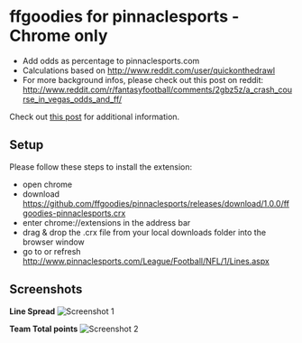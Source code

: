 ffgoodies for pinnaclesports - Chrome only
========================

- Add odds as percentage to pinnaclesports.com
- Calculations based on http://www.reddit.com/user/quickonthedrawl
- For more background infos, please check out this post on reddit: http://www.reddit.com/r/fantasyfootball/comments/2gbz5z/a_crash_course_in_vegas_odds_and_ff/

Check out [this post](http://www.reddit.com/r/fantasyfootball/comments/2ghlms/ive_created_a_chrome_extension_based_on_a_crash/) for additional information.

## Setup
Please follow these steps to install the extension:

- open chrome
- download https://github.com/ffgoodies/pinnaclesports/releases/download/1.0.0/ffgoodies-pinnaclesports.crx
- enter chrome://extensions in the address bar
- drag & drop the .crx file from your local downloads folder into the browser window
- go to or refresh http://www.pinnaclesports.com/League/Football/NFL/1/Lines.aspx

## Screenshots
**Line Spread**
![Screenshot 1](https://i.imgur.com/eM1zadq.jpg "Line Spread")


**Team Total points**
![Screenshot 2](https://i.imgur.com/VoxBpvW.jpg "Team Total Points")
